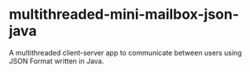 # multithreaded-mini-mailbox-json-java
A multithreaded client-server app to communicate between users using JSON Format written in Java.
